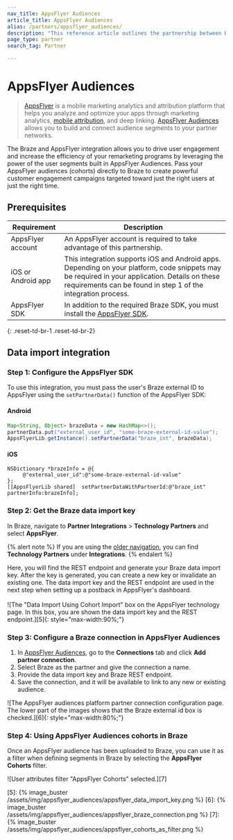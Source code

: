 ```yaml
---
nav_title: AppsFlyer Audiences
article_title: AppsFlyer Audiences
alias: /partners/appsflyer_audiences/
description: "This reference article outlines the partnership between Braze and AppsFlyer Audiences, a feature of the AppsFlyer platform that allows you to efficiently build and connect audience segments to partner networks."
page_type: partner
search_tag: Partner

---
```


# AppsFlyer Audiences

> [AppsFlyer][1] is a mobile marketing analytics and attribution platform that helps you analyze and optimize your apps through marketing analytics, [mobile attribution][3], and deep linking. [AppsFlyer Audiences][2] allows you to build and connect audience segments to your partner networks.

The Braze and AppsFlyer integration allows you to drive user engagement and increase the efficiency of your remarketing programs by leveraging the power of the user segments built in AppsFlyer Audiences. Pass your AppsFlyer audiences (cohorts) directly to Braze to create powerful customer engagement campaigns targeted toward just the right users at just the right time. 

## Prerequisites

| Requirement | Description |
|---|---|
| AppsFlyer account | An AppsFlyer account is required to take advantage of this partnership. |
| iOS or Android app | This integration supports iOS and Android apps. Depending on your platform, code snippets may be required in your application. Details on these requirements can be found in step 1 of the integration process. |
| AppsFlyer SDK | In addition to the required Braze SDK, you must install the [AppsFlyer SDK](https://support.appsflyer.com/hc/en-us/articles/207032126-SDK-integration-overview). |
{: .reset-td-br-1 .reset-td-br-2}

## Data import integration

### Step 1: Configure the AppsFlyer SDK

To use this integration, you must pass the user's Braze external ID to AppsFlyer using the `setPartnerData()` function of the AppsFlyer SDK:

#### Android 
```java
Map<String, Object> brazeData = new HashMap<>();
partnerData.put("external_user_id", "some-braze-external-id-value");
AppsFlyerLib.getInstance().setPartnerData("braze_int", brazeData);
```

#### iOS
```objc
NSDictionary *brazeInfo = @{
     @"external_user_id":@"some-braze-external-id-value"
};
[[AppsFlyerLib shared]  setPartnerDataWithPartnerId:@"braze_int" partnerInfo:brazeInfo];
```

### Step 2: Get the Braze data import key

In Braze, navigate to **Partner Integrations** > **Technology Partners** and select **AppsFlyer**. 

{% alert note %}
If you are using the [older navigation]({{site.baseurl}}/navigation), you can find **Technology Partners** under **Integrations**.
{% endalert %}

Here, you will find the REST endpoint and generate your Braze data import key. After the key is generated, you can create a new key or invalidate an existing one. The data import key and the REST endpoint are used in the next step when setting up a postback in AppsFlyer's dashboard.<br><br>![The "Data Import Using Cohort Import" box on the AppsFlyer technology page. In this box, you are shown the data import key and the REST endpoint.][5]{: style="max-width:90%;"}

### Step 3: Configure a Braze connection in AppsFlyer Audiences

1. In [AppsFlyer Audiences][4], go to the **Connections** tab and click **Add partner connection**.
2. Select Braze as the partner and give the connection a name.
3. Provide the data import key and Braze REST endpoint.
4. Save the connection, and it will be available to link to any new or existing audience.

![The AppsFlyer audiences platform partner connection configuration page. The lower part of the images shows that the Braze external id box is checked.][6]{: style="max-width:80%;"}

### Step 4: Using AppsFlyer Audiences cohorts in Braze

Once an AppsFlyer audience has been uploaded to Braze, you can use it as a filter when defining segments in Braze by selecting the **AppsFlyer Cohorts** filter.

![User attributes filter "AppsFlyer Cohorts" selected.][7]

[1]: https://www.appsflyer.com/
[2]: https://www.appsflyer.com/product/audiences/
[3]: {{site.baseurl}}/partners/message_orchestration/attribution/appsflyer/appsflyer/
[4]: https://support.appsflyer.com/hc/en-us/articles/115002689186-Audiences-guide#managing-connections
[5]: {% image_buster /assets/img/appsflyer_audiences/appsflyer_data_import_key.png %}
[6]: {% image_buster /assets/img/appsflyer_audiences/appsflyer_braze_connection.png %}
[7]: {% image_buster /assets/img/appsflyer_audiences/appsflyer_cohorts_as_filter.png %}